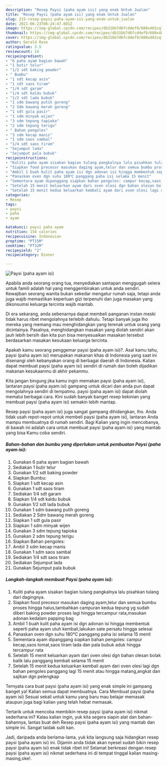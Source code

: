 ```yaml
---
description: "Resep Paysi (paha ayam isi) yang enak Untuk Jualan"
title: "Resep Paysi (paha ayam isi) yang enak Untuk Jualan"
slug: 215-resep-paysi-paha-ayam-isi-yang-enak-untuk-jualan
date: 2021-06-23T06:24:47.601Z
image: https://img-global.cpcdn.com/recipes/db31bb7d6fcddef9/680x482cq70/paysi-paha-ayam-isi-foto-resep-utama.jpg
thumbnail: https://img-global.cpcdn.com/recipes/db31bb7d6fcddef9/680x482cq70/paysi-paha-ayam-isi-foto-resep-utama.jpg
cover: https://img-global.cpcdn.com/recipes/db31bb7d6fcddef9/680x482cq70/paysi-paha-ayam-isi-foto-resep-utama.jpg
author: Gerald Rose
ratingvalue: 3.5
reviewcount: 14
recipeingredient:
- "6 paha ayam bagian bawah"
- "1 butir telur"
- "1/2 sdt baking powder"
- " Bumbu"
- "1 sdt kecap asin"
- "1 sdt saos tiram"
- "1/4 sdt garam"
- "1/4 sdt kaldu bubuk"
- "1/2 sdt lada bubuk"
- "1 sdm bawang putih goreng"
- "2 Sdm bawang merah goreng"
- "1 sdt gula pasir"
- "1 sdm minyak wijen"
- "3 sdm tepung tapioka"
- "2 sdm tepung terigu"
- " Bahan pengoles"
- "3 sdm kecap manis"
- "1 sdm saos sambal"
- "1/4 sdt saos tiram"
- "Sejumput lada"
- "Sejumput pala bubuk"
recipeinstructions:
- "Kuliti paha ayam sisakan bagian tulang pangkalnya lalu pisahkan tulang dari dagingnya."
- "Siapkan food precesor masukan daging ayam,telur dan semua bumbu proses hingga halus,tambahkan campuran kedua tepung yg sudah diberi baking powder proses lagi hingga tercampur rata,masukan adonan kedalam papping bag"
- "Ambil 1 buah kulit paha ayam isi dgn adonan isi hingga membentuk seperti paha ayam utuh kembali,lakukan sate persatu hingga selesai"
- "Panaskan oven dgn suhu 180℃ panggang paha isi selama 15 menit"
- "Sementara ayam dipanggang siapkan bahan pengoles: campur kecap,saos tomat,saos tiram lada dan pala bubuk aduk hingga tercampur rata"
- "Setelah 15 menit keluarkan ayam dari oven olesi dgn bahan olesan bolak balik lalu panggang kembali selama 15 menit"
- "Setelah 15 menit kedua keluarkan kembali ayam dari oven olesi lagi dgn bahan pengoles panggang lagi 15 menit atau hingga matang,angkat dan sajikan dgn pelengkap"
categories:
- Resep
tags:
- paysi
- paha
- ayam

katakunci: paysi paha ayam 
nutrition: 154 calories
recipecuisine: Indonesian
preptime: "PT15M"
cooktime: "PT32M"
recipeyield: "2"
recipecategory: Dinner

---
```



![Paysi (paha ayam isi)](https://img-global.cpcdn.com/recipes/db31bb7d6fcddef9/680x482cq70/paysi-paha-ayam-isi-foto-resep-utama.jpg)

Apabila anda seorang orang tua, menyediakan santapan menggugah selera untuk famili adalah hal yang menggembirakan untuk anda sendiri. Kewajiban seorang  wanita bukan sekedar mengatur rumah saja, tetapi anda juga wajib memastikan keperluan gizi terpenuhi dan juga masakan yang dikonsumsi keluarga tercinta wajib mantab.

Di era  sekarang, anda sebenarnya dapat membeli panganan instan meski tidak harus ribet mengolahnya terlebih dahulu. Tetapi banyak juga lho mereka yang memang mau menghidangkan yang terenak untuk orang yang dicintainya. Pasalnya, menghidangkan masakan yang diolah sendiri akan jauh lebih bersih dan kita pun bisa menyesuaikan masakan tersebut berdasarkan masakan kesukaan keluarga tercinta. 



Apakah kamu seorang penggemar paysi (paha ayam isi)?. Asal kamu tahu, paysi (paha ayam isi) merupakan makanan khas di Indonesia yang saat ini disenangi oleh kebanyakan orang di berbagai daerah di Indonesia. Kalian dapat membuat paysi (paha ayam isi) sendiri di rumah dan boleh dijadikan makanan kesukaanmu di akhir pekanmu.

Kita jangan bingung jika kamu ingin memakan paysi (paha ayam isi), lantaran paysi (paha ayam isi) gampang untuk dicari dan anda pun dapat mengolahnya sendiri di tempatmu. paysi (paha ayam isi) dapat diolah memalui berbagai cara. Kini sudah banyak banget resep kekinian yang membuat paysi (paha ayam isi) semakin lebih mantap.

Resep paysi (paha ayam isi) juga sangat gampang dihidangkan, lho. Anda tidak usah repot-repot untuk membeli paysi (paha ayam isi), lantaran Anda mampu membuatnya di rumah sendiri. Bagi Kalian yang ingin mencobanya, di bawah ini adalah cara untuk membuat paysi (paha ayam isi) yang mantab yang bisa Kamu coba sendiri.

<!--inarticleads1-->

##### Bahan-bahan dan bumbu yang diperlukan untuk pembuatan Paysi (paha ayam isi):

1. Gunakan 6 paha ayam bagian bawah
1. Sediakan 1 butir telur
1. Gunakan 1/2 sdt baking powder
1. Siapkan  Bumbu:
1. Siapkan 1 sdt kecap asin
1. Gunakan 1 sdt saos tiram
1. Sediakan 1/4 sdt garam
1. Siapkan 1/4 sdt kaldu bubuk
1. Gunakan 1/2 sdt lada bubuk
1. Gunakan 1 sdm bawang putih goreng
1. Sediakan 2 Sdm bawang merah goreng
1. Siapkan 1 sdt gula pasir
1. Siapkan 1 sdm minyak wijen
1. Gunakan 3 sdm tepung tapioka
1. Gunakan 2 sdm tepung terigu
1. Siapkan  Bahan pengoles:
1. Ambil 3 sdm kecap manis
1. Gunakan 1 sdm saos sambal
1. Sediakan 1/4 sdt saos tiram
1. Sediakan Sejumput lada
1. Gunakan Sejumput pala bubuk




<!--inarticleads2-->

##### Langkah-langkah membuat Paysi (paha ayam isi):

1. Kuliti paha ayam sisakan bagian tulang pangkalnya lalu pisahkan tulang dari dagingnya.
1. Siapkan food precesor masukan daging ayam,telur dan semua bumbu proses hingga halus,tambahkan campuran kedua tepung yg sudah diberi baking powder proses lagi hingga tercampur rata,masukan adonan kedalam papping bag
1. Ambil 1 buah kulit paha ayam isi dgn adonan isi hingga membentuk seperti paha ayam utuh kembali,lakukan sate persatu hingga selesai
1. Panaskan oven dgn suhu 180℃ panggang paha isi selama 15 menit
1. Sementara ayam dipanggang siapkan bahan pengoles: campur kecap,saos tomat,saos tiram lada dan pala bubuk aduk hingga tercampur rata
1. Setelah 15 menit keluarkan ayam dari oven olesi dgn bahan olesan bolak balik lalu panggang kembali selama 15 menit
1. Setelah 15 menit kedua keluarkan kembali ayam dari oven olesi lagi dgn bahan pengoles panggang lagi 15 menit atau hingga matang,angkat dan sajikan dgn pelengkap




Ternyata cara buat paysi (paha ayam isi) yang enak simple ini gampang banget ya! Kalian semua dapat membuatnya. Cara Membuat paysi (paha ayam isi) Sesuai sekali untuk kamu yang baru mau belajar memasak ataupun juga bagi kalian yang telah hebat memasak.

Tertarik untuk mencoba membikin resep paysi (paha ayam isi) nikmat sederhana ini? Kalau kalian ingin, yuk kita segera siapin alat dan bahan-bahannya, lantas buat deh Resep paysi (paha ayam isi) yang mantab dan simple ini. Sangat taidak sulit kan. 

Jadi, daripada anda berlama-lama, yuk kita langsung saja hidangkan resep paysi (paha ayam isi) ini. Dijamin anda tiidak akan nyesel sudah bikin resep paysi (paha ayam isi) enak tidak ribet ini! Selamat berkreasi dengan resep paysi (paha ayam isi) nikmat sederhana ini di tempat tinggal kalian masing-masing,oke!.

